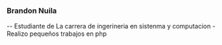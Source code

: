### Brandon Nuila
-- Estudiante de La carrera de   ingerineria en sistenma y computacion 
-Realizo pequeños trabajos en php 
